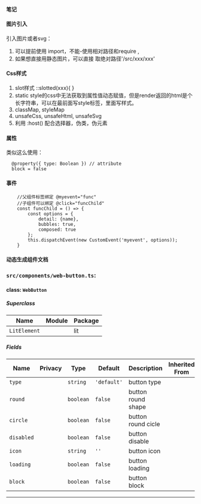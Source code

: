 #### 笔记
#### 图片引入
引入图片或者svg： 
1. 可以提前使用 import，不能-使用相对路径和require , 
2. 如果想直接用静态图片，可以直接 取绝对路径'/src/xxx/xxx'
#### Css样式
1. slot样式 ::slotted(xxx){ }
2. static style的css中无法获取到属性值动态赋值，但是render返回的html是个长字符串，可以在最前面写style标签，里面写样式。
3. classMap, styleMap
4. unsafeCss, unsafeHtml, unsafeSvg
5. 利用 :host() 配合选择器，伪类，伪元素
#### 属性
类似这么使用：
```
  @property({ type: Boolean }) // attribute
  block = false
```
#### 事件
```
    //父组件标签绑定 @myevent="func"
    //子组件可以绑定 @click="funcChild"
    const funcChild = () => {
        const options = {
            detail: {name},
            bubbles: true,
            composed: true
        };
        this.dispatchEvent(new CustomEvent('myevent', options));
    }
```
#### 动态生成组件文档
<!-- wc-api:start -->
<!-- prettier-ignore-start -->
<!-- markdownlint-disable -->
### `src/components/web-button.ts`:

#### class: `WebButton`

##### Superclass

| Name         | Module | Package |
| ------------ | ------ | ------- |
| `LitElement` |        | lit     |

##### Fields

| Name       | Privacy | Type      | Default     | Description        | Inherited From |
| ---------- | ------- | --------- | ----------- | ------------------ | -------------- |
| `type`     |         | `string`  | `'default'` | button type        |                |
| `round`    |         | `boolean` | `false`     | button round shape |                |
| `circle`   |         | `boolean` | `false`     | button round cicle |                |
| `disabled` |         | `boolean` | `false`     | button disable     |                |
| `icon`     |         | `string`  | `''`        | button icon        |                |
| `loading`  |         | `boolean` | `false`     | button loading     |                |
| `block`    |         | `boolean` | `false`     | button block       |                |

<hr/>

<!-- markdownlint-restore -->
<!-- prettier-ignore-end -->
<!-- wc-api:end -->